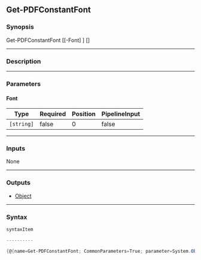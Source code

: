 Get-PDFConstantFont
-------------------




### Synopsis

Get-PDFConstantFont [[-Font] <string>] [<CommonParameters>]




---


### Description


---


### Parameters
#### **Font**




|Type      |Required|Position|PipelineInput|
|----------|--------|--------|-------------|
|`[string]`|false   |0       |false        |





---


### Inputs
None




---


### Outputs
* [Object](https://learn.microsoft.com/en-us/dotnet/api/System.Object)






---


### Syntax
```PowerShell
syntaxItem
```
```PowerShell
----------
```
```PowerShell
{@{name=Get-PDFConstantFont; CommonParameters=True; parameter=System.Object[]}}
```
